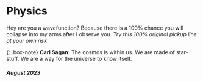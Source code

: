 # Physics
Hey are you a wavefunction? Because there is a 100% chance you will collapse into my arms after I observe you. _Try this 100% original pickup line at your own risk_

{: .box-note} **Carl Sagan:** The cosmos is within us. We are made of star-stuff. We are a way for the universe to know itself.

##### August 2023

